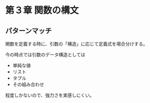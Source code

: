 第３章 関数の構文
================

パターンマッチ
-------------

関数を定義する時に、引数の「構造」に応じて定義式を場合分けする。

今の時点では引数のデータ構造としては

- 単純な値
- リスト
- タプル
- その組み合わせ

程度しかないので、強力さを実感しにくい。